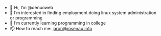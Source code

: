 - 👋 Hi, I’m @denuoweb
- 👀 I’m interested in finding employment doing linux system administration or programming
- 🌱 I’m currently learning programming in college
- 📫 How to reach me: jaron@rosenau.info

<!---
denuoweb/denuoweb is a ✨ special ✨ repository because its `README.md` (this file) appears on your GitHub profile.
You can click the Preview link to take a look at your changes.
--->
